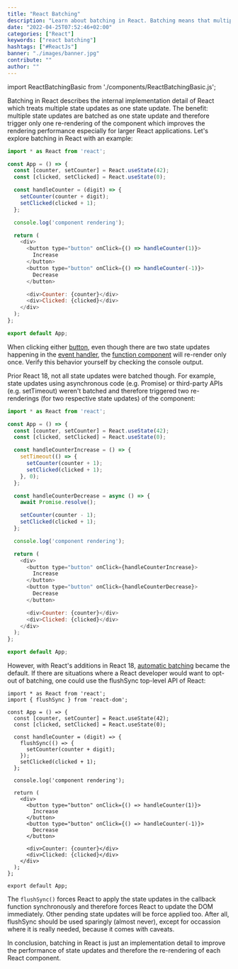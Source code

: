 ```yaml
---
title: "React Batching"
description: "Learn about batching in React. Batching means that multiple state updates are batched as one update + render operation for an improved performance ..."
date: "2022-04-25T07:52:46+02:00"
categories: ["React"]
keywords: ["react batching"]
hashtags: ["#ReactJs"]
banner: "./images/banner.jpg"
contribute: ""
author: ""
---
```


import ReactBatchingBasic from './components/ReactBatchingBasic.js';

<Sponsorship />

Batching in React describes the internal implementation detail of React which treats multiple state updates as one state update. The benefit: multiple state updates are batched as one state update and therefore trigger only one re-rendering of the component which improves the rendering performance especially for larger React applications. Let's explore batching in React with an example:

```javascript
import * as React from 'react';

const App = () => {
  const [counter, setCounter] = React.useState(42);
  const [clicked, setClicked] = React.useState(0);

  const handleCounter = (digit) => {
    setCounter(counter + digit);
    setClicked(clicked + 1);
  };

  console.log('component rendering');

  return (
    <div>
      <button type="button" onClick={() => handleCounter(1)}>
        Increase
      </button>
      <button type="button" onClick={() => handleCounter(-1)}>
        Decrease
      </button>

      <div>Counter: {counter}</div>
      <div>Clicked: {clicked}</div>
    </div>
  );
};

export default App;
```

<Box attached>
  <ReactBatchingBasic />
</Box>

When clicking either [button](/react-button/), even though there are two state updates happening in the [event handler](/react-event-handler/), the [function component](/react-function-component/) will re-render only once. Verify this behavior yourself by checking the console output.

Prior React 18, not all state updates were batched though. For example, state updates using asynchronous code (e.g. Promise) or third-party APIs (e.g. setTimeout) weren't batched and therefore triggered two re-renderings (for two respective state updates) of the component:

```javascript
import * as React from 'react';

const App = () => {
  const [counter, setCounter] = React.useState(42);
  const [clicked, setClicked] = React.useState(0);

  const handleCounterIncrease = () => {
    setTimeout(() => {
      setCounter(counter + 1);
      setClicked(clicked + 1);
    }, 0);
  };

  const handleCounterDecrease = async () => {
    await Promise.resolve();

    setCounter(counter - 1);
    setClicked(clicked + 1);
  };

  console.log('component rendering');

  return (
    <div>
      <button type="button" onClick={handleCounterIncrease}>
        Increase
      </button>
      <button type="button" onClick={handleCounterDecrease}>
        Decrease
      </button>

      <div>Counter: {counter}</div>
      <div>Clicked: {clicked}</div>
    </div>
  );
};

export default App;
```

However, with React's additions in React 18, [automatic batching](https://github.com/reactwg/react-18/discussions/21) became the default. If there are situations where a React developer would want to opt-out of batching, one could use the flushSync top-level API of React:

```javascript{2,9-11}
import * as React from 'react';
import { flushSync } from 'react-dom';

const App = () => {
  const [counter, setCounter] = React.useState(42);
  const [clicked, setClicked] = React.useState(0);

  const handleCounter = (digit) => {
    flushSync(() => {
      setCounter(counter + digit);
    });
    setClicked(clicked + 1);
  };

  console.log('component rendering');

  return (
    <div>
      <button type="button" onClick={() => handleCounter(1)}>
        Increase
      </button>
      <button type="button" onClick={() => handleCounter(-1)}>
        Decrease
      </button>

      <div>Counter: {counter}</div>
      <div>Clicked: {clicked}</div>
    </div>
  );
};

export default App;
```

The `flushSync()` forces React to apply the state updates in the callback function synchronously and therefore forces React to update the DOM immediately. Other pending state updates will be force applied too. After all, flushSync should be used sparingly (almost never), except for occassion where it is really needed, because it comes with caveats.

<Divider />

In conclusion, batching in React is just an implementation detail to improve the performance of state updates and therefore the re-rendering of each React component.